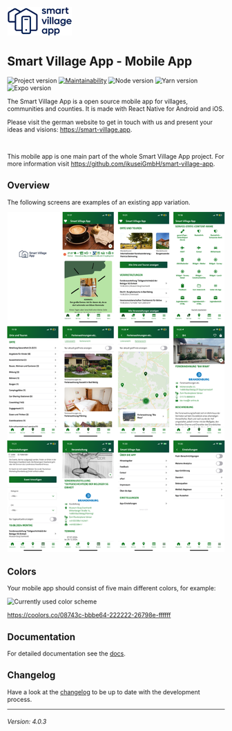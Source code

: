 <img src="./smart-village-app-logo.png" width="150">

# Smart Village App - Mobile App

![Project version](https://img.shields.io/badge/version-4.0.3-informational.svg) [![Maintainability](https://api.codeclimate.com/v1/badges/ee77a5fd8990be0158c1/maintainability)](https://codeclimate.com/github/ikuseiGmbH/smart-village-app-app/maintainability) ![Node version](https://img.shields.io/badge/node-18.19.1-informational.svg) ![Yarn version](https://img.shields.io/badge/yarn-1.22.19-informational.svg) ![Expo version](https://img.shields.io/badge/expo-51.0.0-informational.svg)

The Smart Village App is a open source mobile app for villages, communities and counties. It is made with React Native for Android and iOS.

Please visit the german website to get in touch with us and present your ideas and visions: https://smart-village.app.

&nbsp;

This mobile app is one main part of the whole Smart Village App project. For more information visit https://github.com/ikuseiGmbH/smart-village-app.

## Overview

The following screens are examples of an existing app variation.

<img alt="Example screens Smart Village App" src="./example-screens.png">

## Colors

Your mobile app should consist of five main different colors, for example:

<img alt="Currently used color scheme" src="./color_scheme-08743c-bbbe64-222222-26798e-ffffff.png" width="420">

https://coolors.co/08743c-bbbe64-222222-26798e-ffffff

## Documentation

For detailed documentation see the [docs](./docs/INDEX.md).

## Changelog

Have a look at the [changelog](./CHANGELOG.md) to be up to date with the development process.

---

###### Version: 4.0.3
